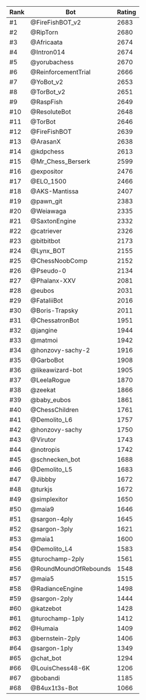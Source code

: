 Rank|Bot|Rating
---|---|---
#1|@FireFishBOT_v2|2683
#2|@RipTorn|2680
#3|@Africaata|2674
#4|@Intron014|2674
#5|@yorubachess|2670
#6|@ReinforcementTrial|2666
#7|@YoBot_v2|2653
#8|@TorBot_v2|2651
#9|@RaspFish|2649
#10|@ResoluteBot|2648
#11|@TorBot|2646
#12|@FireFishBOT|2639
#13|@ArasanX|2638
#14|@kdpchess|2613
#15|@Mr_Chess_Berserk|2599
#16|@expositor|2476
#17|@ELO_1500|2466
#18|@AKS-Mantissa|2407
#19|@pawn_git|2383
#20|@Weiawaga|2335
#21|@SaxtonEngine|2332
#22|@catriever|2326
#23|@bitbitbot|2173
#24|@Lynx_BOT|2155
#25|@ChessNoobComp|2152
#26|@Pseudo-0|2134
#27|@Phalanx-XXV|2081
#28|@eubos|2031
#29|@FataliiBot|2016
#30|@Boris-Trapsky|2011
#31|@ChessatronBot|1951
#32|@jangine|1944
#33|@matmoi|1942
#34|@honzovy-sachy-2|1916
#35|@GarboBot|1908
#36|@likeawizard-bot|1905
#37|@LeelaRogue|1870
#38|@zeekat|1866
#39|@baby_eubos|1861
#40|@ChessChildren|1761
#41|@Demolito_L6|1757
#42|@honzovy-sachy|1750
#43|@Virutor|1743
#44|@notropis|1742
#45|@schnecken_bot|1688
#46|@Demolito_L5|1683
#47|@Jibbby|1672
#48|@turkjs|1672
#49|@simplexitor|1650
#50|@maia9|1646
#51|@sargon-4ply|1645
#52|@sargon-3ply|1621
#53|@maia1|1600
#54|@Demolito_L4|1583
#55|@turochamp-2ply|1561
#56|@RoundMoundOfRebounds|1548
#57|@maia5|1515
#58|@RadianceEngine|1498
#59|@sargon-2ply|1444
#60|@katzebot|1428
#61|@turochamp-1ply|1412
#62|@Humaia|1409
#63|@bernstein-2ply|1406
#64|@sargon-1ply|1349
#65|@chat_bot|1294
#66|@LouisChess48-6K|1206
#67|@bobandi|1185
#68|@B4ux1t3s-Bot|1066
